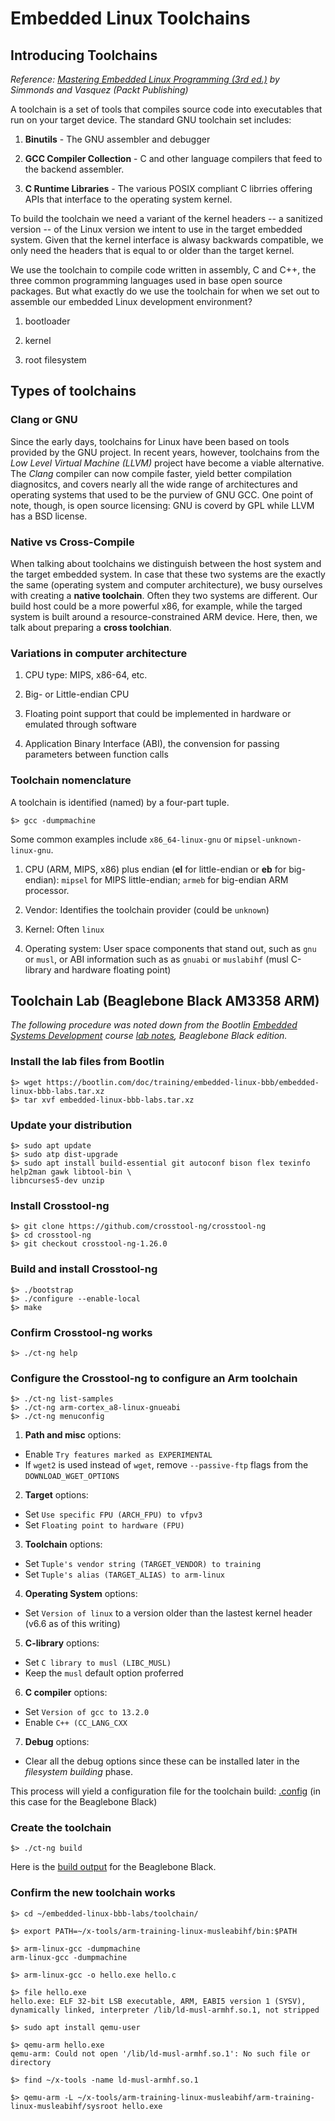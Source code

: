 # Embedded Linux Toolchains

## Introducing Toolchains

*Reference: [Mastering Embedded Linux Programming (3rd ed.)](https://www.packtpub.com/en-us/product/mastering-embedded-linux-programming-9781789530384) by Simmonds and Vasquez (Packt Publishing)*

A toolchain is a set of tools that compiles source code into executables that run on your target device. The standard GNU toolchain set includes:

1. **Binutils** - The GNU assembler and debugger

2. **GCC Compiler Collection** - C and other language compilers that feed to the backend assembler.

3. **C Runtime Libraries** - The various POSIX compliant C librries offering APIs that interface to the operating system kernel. 

To build the toolchain we need a variant of the kernel headers -- a sanitized version -- of the Linux version we intent to use in the target embedded system. Given that the kernel interface is alwasy backwards compatible, we only need the headers that is equal to or older than the target kernel.

We use the toolchain to compile code written in assembly, C and C++, the three common programming languages used in base open source packages. But what exactly do we use the toolchain for when we set out to assemble our embedded Linux development environment? 

1. bootloader

2. kernel

3. root filesystem

## Types of toolchains

### Clang or GNU

Since the early days, toolchains for Linux have been based on tools provided by the GNU project. In recent years, however, toolchains from the *Low Level Virtual Machine (LLVM)* project have become a viable alternative.  The *Clang* compiler can now compile faster, yield better compilation diagnositcs, and covers nearly all the wide range of architectures and operating systems that used to be the purview of GNU GCC. One point of note, though, is open source licensing: GNU is coverd by GPL while LLVM has a BSD license.

### Native vs Cross-Compile

When talking about toolchains we distinguish between the host system and the target embedded system. In case that these two systems are the exactly the same (operating system and computer architecture), we busy ourselves with creating a **native toolchain**. Often they two systems are different. Our build host could be a more powerful x86, for example, while the targed system is built around a resource-constrained ARM device. Here, then, we talk about preparing a **cross toolchian**.

### Variations in computer architecture

1. CPU type: MIPS, x86-64, etc.

2. Big- or Little-endian CPU

3. Floating point support that could be implemented in hardware or emulated through software

4. Application Binary Interface (ABI), the convension for passing parameters between function calls

### Toolchain nomenclature

A toolchain is identified (named) by a four-part tuple. 

```
$> gcc -dumpmachine
```

Some common examples include `x86_64-linux-gnu` or `mipsel-unknown-linux-gnu`.

1. CPU (ARM, MIPS, x86) plus endian (**el** for little-endian or **eb** for big-endian): `mipsel` for MIPS little-endian; `armeb` for big-endian ARM processor.

2. Vendor: Identifies the toolchain provider (could be `unknown`) 

3. Kernel: Often `linux`

4. Operating system: User space components that stand out, such as `gnu` or `musl`, or ABI information such as as `gnuabi` or `muslabihf` (musl C-library and hardware floating point)

## Toolchain Lab  (Beaglebone Black AM3358 ARM)

*The following procedure was noted down from the Bootlin [Embedded Systems Development](https://bootlin.com/training/embedded-linux/) course [lab notes](https://bootlin.com/doc/training/embedded-linux-bbb/embedded-linux-bbb-labs.pdf), Beaglebone Black edition.*

### Install the lab files from Bootlin

```
$> wget https://bootlin.com/doc/training/embedded-linux-bbb/embedded-linux-bbb-labs.tar.xz
$> tar xvf embedded-linux-bbb-labs.tar.xz
```

### Update your distribution

```
$> sudo apt update
$> sudo atp dist-upgrade
$> sudo apt install build-essential git autoconf bison flex texinfo help2man gawk libtool-bin \
libncurses5-dev unzip
```

### Install Crosstool-ng

```
$> git clone https://github.com/crosstool-ng/crosstool-ng
$> cd crosstool-ng
$> git checkout crosstool-ng-1.26.0
```

### Build and install Crosstool-ng

```
$> ./bootstrap
$> ./configure --enable-local
$> make
```

### Confirm Crosstool-ng works

```
$> ./ct-ng help
```

### Configure the Crosstool-ng to configure an Arm toolchain

```
$> ./ct-ng list-samples
$> ./ct-ng arm-cortex_a8-linux-gnueabi
$> ./ct-ng menuconfig
```

1. **Path and misc** options:

- Enable `Try features marked as EXPERIMENTAL`
- If `wget2` is used instead of `wget`, remove `--passive-ftp` flags from the `DOWNLOAD_WGET_OPTIONS`

2. **Target** options:

- Set `Use specific FPU (ARCH_FPU) to vfpv3`
- Set `Floating point to hardware (FPU)`

3. **Toolchain** options:

- Set `Tuple's vendor string (TARGET_VENDOR) to training`
- Set `Tuple's alias (TARGET_ALIAS) to arm-linux`

4. **Operating System** options:

- Set `Version of linux` to a version older than the lastest kernel header (v6.6 as of this writing)

5. **C-library** options:

- Set `C library to musl (LIBC_MUSL)`
- Keep the `musl` default option proferred

6. **C compiler** options:

- Set `Version of gcc to 13.2.0`
- Enable `C++ (CC_LANG_CXX`

7. **Debug** options:

- Clear all the debug options since these can be installed later in the *filesystem building* phase.
  
This process will yield a configuration file for the toolchain build: [.config](https://github.com/csaatechnicalarts/beaglebone-black-workbook/blob/main/notes-embedded_systems_linux/01_toolchain/2025_0113-ct_ng-dot_config-output.txt) (in this case for the Beaglebone Black)

### Create the toolchain

```
$> ./ct-ng build
```
Here is the [build output](https://github.com/csaatechnicalarts/beaglebone-black-workbook/blob/main/notes-embedded_systems_linux/01_toolchain/ct_ng_build-output.txt) for the Beaglebone Black.

### Confirm the new toolchain works

```
$> cd ~/embedded-linux-bbb-labs/toolchain/

$> export PATH=~/x-tools/arm-training-linux-musleabihf/bin:$PATH
```
```
$> arm-linux-gcc -dumpmachine
arm-linux-gcc -dumpmachine
```
```
$> arm-linux-gcc -o hello.exe hello.c
```
```
$> file hello.exe
hello.exe: ELF 32-bit LSB executable, ARM, EABI5 version 1 (SYSV), dynamically linked, interpreter /lib/ld-musl-armhf.so.1, not stripped
```
```
$> sudo apt install qemu-user

$> qemu-arm hello.exe
qemu-arm: Could not open '/lib/ld-musl-armhf.so.1': No such file or directory
```
```
$> find ~/x-tools -name ld-musl-armhf.so.1

$> qemu-arm -L ~/x-tools/arm-training-linux-musleabihf/arm-training-linux-musleabihf/sysroot hello.exe
```
